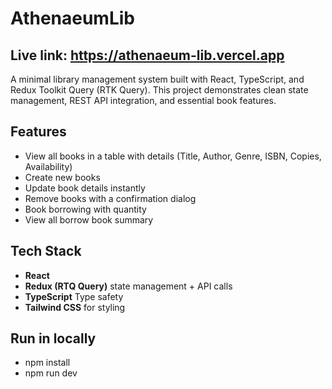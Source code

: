 # AthenaeumLib

## Live link: https://athenaeum-lib.vercel.app

A minimal library management system built with React, TypeScript, and Redux Toolkit Query (RTK Query).
This project demonstrates clean state management, REST API integration, and essential book features.


## Features

- View all books in a table with details (Title, Author, Genre, ISBN, Copies, Availability)
- Create new books
- Update book details instantly
- Remove books with a confirmation dialog
- Book borrowing with quantity
- View all borrow book summary
  

## Tech Stack
- **React**
- **Redux (RTQ Query)** state management + API calls
- **TypeScript** Type safety
- **Tailwind CSS** for styling
  

## Run in locally
- npm install
- npm run dev

  

